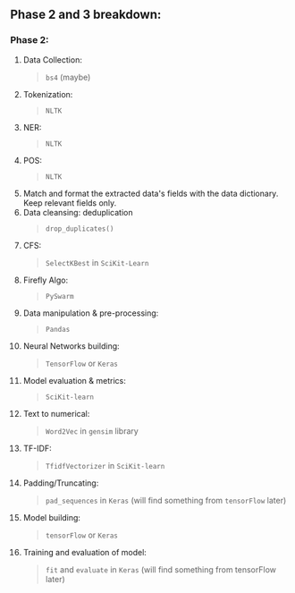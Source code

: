 ## Phase 2 and 3 breakdown:

### Phase 2:

1. Data Collection:
   > `bs4` (maybe)
2. Tokenization:
   > `NLTK`
3. NER:
   > `NLTK`
4. POS:
   > `NLTK`
5. Match and format the extracted data's fields with the data dictionary. Keep relevant fields only.
6. Data cleansing: deduplication
   > `drop_duplicates()`
7. CFS:
   > `SelectKBest` in `SciKit-Learn`
8. Firefly Algo:
   > `PySwarm`
9. Data manipulation & pre-processing:
   > `Pandas`
10. Neural Networks building:
    > `TensorFlow` or `Keras`
11. Model evaluation & metrics:
    > `SciKit-learn`
12. Text to numerical:
    > `Word2Vec` in `gensim` library
13. TF-IDF:
    > `TfidfVectorizer` in `SciKit-learn`
14. Padding/Truncating:
    > `pad_sequences` in `Keras` (will find something from `tensorFlow` later)
15. Model building:
    > `tensorFlow` or `Keras`
16. Training and evaluation of model:
    > `fit` and `evaluate` in `Keras` (will find something from tensorFlow later)
